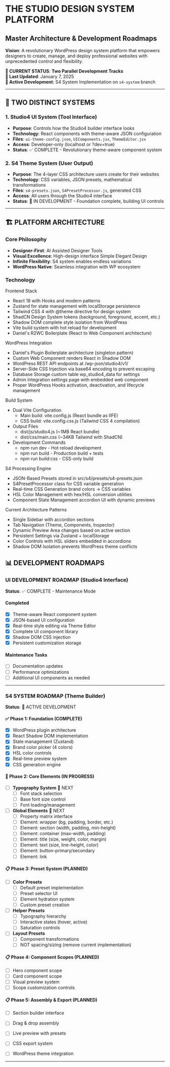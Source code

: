 # THE STUDIO DESIGN SYSTEM PLATFORM
## Master Architecture & Development Roadmaps

**Vision**: A revolutionary WordPress design system platform that empowers designers to create, manage, and deploy professional websites with unprecedented control and flexibility.

**🚀 CURRENT STATUS**: **Two Parallel Development Tracks**  
**📅 Last Updated**: January 7, 2025  
**🎯 Active Development**: S4 System Implementation on `s4-system` branch

---

## 🎯 **TWO DISTINCT SYSTEMS**

### 1. **Studio4 UI System** (Tool Interface)
- **Purpose**: Controls how the Studio4 builder interface looks
- **Technology**: React components with theme-aware JSON configuration  
- **Files**: `ui-theme-config.json`, `UIComponents.jsx`, `ThemeEditor.jsx`
- **Access**: Developer-only (localhost or ?dev=true)
- **Status**: ✅ COMPLETE - Revolutionary theme-aware component system

### 2. **S4 Theme System** (User Output)
- **Purpose**: The 4-layer CSS architecture users create for their websites
- **Technology**: CSS variables, JSON presets, mathematical transformations
- **Files**: `s4-presets.json`, `S4PresetProcessor.js`, generated CSS
- **Access**: All users through the Studio4 interface
- **Status**: 🔄 IN DEVELOPMENT - Foundation complete, building UI controls

---

## 🏗️ **PLATFORM ARCHITECTURE**

### **Core Philosophy**
- **Designer-First**: AI Assisted Designer Tools
- **Visual Excellence**: High-design interface Simple Elegant Design
- **Infinite Flexibility**: S4 system enables endless variations
- **WordPress Native**: Seamless integration with WP ecosystem

### **Technology**

  Frontend Stack

  - React 18 with Hooks and modern patterns
  - Zustand for state management with localStorage
  persistence
  - Tailwind CSS 4 with @theme directive for design
  system
  - ShadCN Design System tokens (background, foreground,
  accent, etc.)
  - Shadow DOM complete style isolation from WordPress
  - Vite build system with hot reload for development
  - Daniel's R2WC Boilerplate (React to Web Component
  architecture)
  

  WordPress Integration

  - Daniel's Plugin Boilerplate architecture (singleton
  pattern)
  - Custom Web Component <studio4-builder> renders React
  in Shadow DOM
  - WordPress REST API endpoints at /wp-json/studio4/v1/
  - Server-Side CSS Injection via base64 encoding to
  prevent escaping
  - Database Storage custom table wp_studio4_data for
  settings
  - Admin Integration settings page with embedded web
  component
  - Proper WordPress Hooks activation, deactivation, and
  lifecycle management

  Build System

  - Dual Vite Configuration
    - Main build: vite.config.js (React bundle as IIFE)
    - CSS build: vite.config.css.js (Tailwind CSS 4
  compilation)
  - Output Files
    - dist/js/studio4.js (~1MB React bundle)
    - dist/css/main.css (~34KB Tailwind with ShadCN)
  - Development Commands
    - npm run dev - Hot reload development
    - npm run build - Production build + tests
    - npm run build:css - CSS-only build

  S4 Processing Engine

  - JSON-Based Presets stored in
  src/s4/presets/s4-presets.json
  - S4PresetProcessor class for CSS variable generation
  - Real-time CSS Generation brand colors → CSS variables
  - HSL Color Management with hex/HSL conversion
  utilities
  - Component State Management accordion UI with dynamic
  previews

  Current Architecture Patterns

  - Single Sidebar with accordion sections
  - Tab Navigation (Theme, Components, Inspector)
  - Dynamic Preview Area changes based on active section
  - Persistent Settings via Zustand + localStorage
  - Color Controls with HSL sliders embedded in
  accordions
  - Shadow DOM Isolation prevents WordPress theme
  conflicts

## 📊 **DEVELOPMENT ROADMAPS**

### **UI DEVELOPMENT ROADMAP** (Studio4 Interface)
**Status**: ✅ COMPLETE - Maintenance Mode

#### Completed
- [x] Theme-aware React component system
- [x] JSON-based UI configuration
- [x] Real-time style editing via Theme Editor
- [x] Complete UI component library
- [x] Shadow DOM CSS injection
- [x] Persistent customization storage

#### Maintenance Tasks
- [ ] Documentation updates
- [ ] Performance optimizations
- [ ] Additional UI components as needed

---

### **S4 SYSTEM ROADMAP** (Theme Builder)
**Status**: 🚧 ACTIVE DEVELOPMENT

#### ✅ Phase 1: Foundation (COMPLETE)
- [x] WordPress plugin architecture
- [x] React Shadow DOM implementation
- [x] State management (Zustand)
- [x] Brand color picker (4 colors)
- [x] HSL color controls
- [x] Real-time preview system
- [x] CSS generation engine

#### 🔄 Phase 2: Core Elements (IN PROGRESS)
- [ ] **Typography System** 🎯 NEXT
  - [ ] Font stack selection
  - [ ] Base font size control
  - [ ] Font loading/management
- [ ] **Global Elements** 🎯 NEXT
  - [ ] Property matrix interface
  - [ ] Element: wrapper (bg, padding, border, etc.)
  - [ ] Element: section (width, padding, min-height)
  - [ ] Element: container (max-width, padding)
  - [ ] Element: title (size, weight, color, margin)
  - [ ] Element: text (size, line-height, color)
  - [ ] Element: button-primary/secondary
  - [ ] Element: link

#### 📋 Phase 3: Preset System (PLANNED)
- [ ] **Color Presets**
  - [ ] Default preset implementation
  - [ ] Preset selector UI
  - [ ] Element hydration system
  - [ ] Custom preset creation
- [ ] **Helper Presets**
  - [ ] Typography hierarchy
  - [ ] Interactive states (hover, active)
  - [ ] Saturation controls
- [ ] **Layout Presets**
  - [ ] Component transformations
  - [ ] NOT spacing/sizing (remove current implementation)

#### 📋 Phase 4: Component Scopes (PLANNED)
- [ ] Hero component scope
- [ ] Card component scope
- [ ] Visual preview system
- [ ] Scope customization controls

#### 📋 Phase 5: Assembly & Export (PLANNED)
- [ ] Section builder interface
- [ ] Drag & drop assembly
- [ ] Live preview with presets
- [ ] CSS export system
- [ ] WordPress theme integration



---
